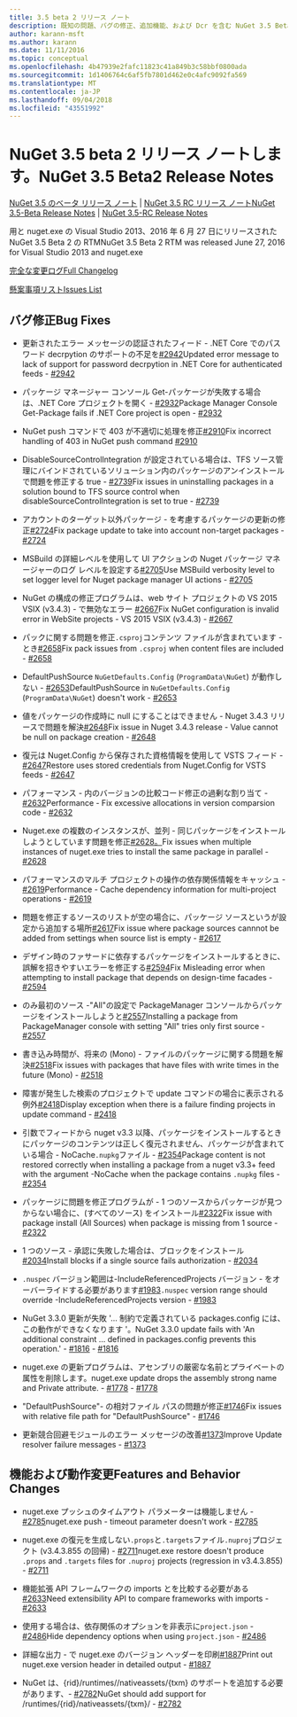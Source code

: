 ```yaml
---
title: 3.5 beta 2 リリース ノート
description: 既知の問題、バグの修正、追加機能、および Dcr を含む NuGet 3.5 Beta 2 のリリース ノート。
author: karann-msft
ms.author: karann
ms.date: 11/11/2016
ms.topic: conceptual
ms.openlocfilehash: 4b47939e2fafc11823c41a849b3c58bbf0800ada
ms.sourcegitcommit: 1d1406764c6af5fb7801d462e0c4afc9092fa569
ms.translationtype: MT
ms.contentlocale: ja-JP
ms.lasthandoff: 09/04/2018
ms.locfileid: "43551992"
---
```

# <a name="nuget-35-beta2-release-notes"></a><span data-ttu-id="c2733-103">NuGet 3.5 beta 2 リリース ノートします。</span><span class="sxs-lookup"><span data-stu-id="c2733-103">NuGet 3.5 Beta2 Release Notes</span></span>

<span data-ttu-id="c2733-104">[NuGet 3.5 のベータ リリース ノート](../release-notes/nuget-3.5-Beta.md) | [NuGet 3.5 RC リリース ノート](../release-notes/nuget-3.5-RC.md)</span><span class="sxs-lookup"><span data-stu-id="c2733-104">[NuGet 3.5-Beta Release Notes](../release-notes/nuget-3.5-Beta.md) | [NuGet 3.5-RC Release Notes](../release-notes/nuget-3.5-RC.md)</span></span>

<span data-ttu-id="c2733-105">用と nuget.exe の Visual Studio 2013、2016 年 6 月 27 日にリリースされた NuGet 3.5 Beta 2 の RTM</span><span class="sxs-lookup"><span data-stu-id="c2733-105">NuGet 3.5 Beta 2 RTM was released June 27, 2016 for Visual Studio 2013 and nuget.exe</span></span>

[<span data-ttu-id="c2733-106">完全な変更ログ</span><span class="sxs-lookup"><span data-stu-id="c2733-106">Full Changelog</span></span>](https://github.com/NuGet/NuGet.Client/compare/release-3.5.0-beta...release-3.5.0-beta2)

[<span data-ttu-id="c2733-107">懸案事項リスト</span><span class="sxs-lookup"><span data-stu-id="c2733-107">Issues List</span></span>](https://github.com/Nuget/Home/issues?q=is%3Aissue+milestone%3A%223.5+Beta2%22+is%3Aclosed)

## <a name="bug-fixes"></a><span data-ttu-id="c2733-108">バグ修正</span><span class="sxs-lookup"><span data-stu-id="c2733-108">Bug Fixes</span></span>

* <span data-ttu-id="c2733-109">更新されたエラー メッセージの認証されたフィード - .NET Core でのパスワード decrpytion のサポートの不足を[#2942](https://github.com/NuGet/Home/issues/2942)</span><span class="sxs-lookup"><span data-stu-id="c2733-109">Updated error message to lack of support for password decrpytion in .NET Core for authenticated feeds  - [#2942](https://github.com/NuGet/Home/issues/2942)</span></span>

* <span data-ttu-id="c2733-110">パッケージ マネージャー コンソール Get-パッケージが失敗する場合は、.NET Core プロジェクトを開く - [#2932](https://github.com/NuGet/Home/issues/2932)</span><span class="sxs-lookup"><span data-stu-id="c2733-110">Package Manager Console Get-Package fails if .NET Core project is open - [#2932](https://github.com/NuGet/Home/issues/2932)</span></span>

* <span data-ttu-id="c2733-111">NuGet push コマンドで 403 が不適切に処理を修正[#2910](https://github.com/NuGet/Home/issues/2910)</span><span class="sxs-lookup"><span data-stu-id="c2733-111">Fix incorrect handling of 403 in NuGet push command [#2910](https://github.com/NuGet/Home/issues/2910)</span></span>

* <span data-ttu-id="c2733-112">DisableSourceControlIntegration が設定されている場合は、TFS ソース管理にバインドされているソリューション内のパッケージのアンインストールで問題を修正する true - [#2739](https://github.com/NuGet/Home/issues/2739)</span><span class="sxs-lookup"><span data-stu-id="c2733-112">Fix issues in uninstalling packages in a solution bound to TFS source control when disableSourceControlIntegration is set to true - [#2739](https://github.com/NuGet/Home/issues/2739)</span></span>

* <span data-ttu-id="c2733-113">アカウントのターゲット以外パッケージ - を考慮するパッケージの更新の修正[#2724](https://github.com/NuGet/Home/issues/2724)</span><span class="sxs-lookup"><span data-stu-id="c2733-113">Fix package update to take into account non-target packages - [#2724](https://github.com/NuGet/Home/issues/2724)</span></span>

* <span data-ttu-id="c2733-114">MSBuild の詳細レベルを使用して UI アクションの Nuget パッケージ マネージャーのログ レベルを設定する[#2705](https://github.com/NuGet/Home/issues/2705)</span><span class="sxs-lookup"><span data-stu-id="c2733-114">Use MSBuild verbosity level to set logger level for Nuget package manager UI actions - [#2705](https://github.com/NuGet/Home/issues/2705)</span></span>

* <span data-ttu-id="c2733-115">NuGet の構成の修正プログラムは、web サイト プロジェクトの VS 2015 VSIX (v3.4.3) - で無効なエラー [#2667](https://github.com/NuGet/Home/issues/2667)</span><span class="sxs-lookup"><span data-stu-id="c2733-115">Fix NuGet configuration is invalid error in WebSite projects - VS 2015 VSIX (v3.4.3) - [#2667](https://github.com/NuGet/Home/issues/2667)</span></span>

* <span data-ttu-id="c2733-116">パックに関する問題を修正`.csproj`コンテンツ ファイルが含まれています - とき[#2658](https://github.com/NuGet/Home/issues/2658)</span><span class="sxs-lookup"><span data-stu-id="c2733-116">Fix pack issues from `.csproj` when content files are included - [#2658](https://github.com/NuGet/Home/issues/2658)</span></span>

* <span data-ttu-id="c2733-117">DefaultPushSource `NuGetDefaults.Config` (`ProgramData\NuGet`) が動作しない - [#2653](https://github.com/NuGet/Home/issues/2653)</span><span class="sxs-lookup"><span data-stu-id="c2733-117">DefaultPushSource in `NuGetDefaults.Config` (`ProgramData\NuGet`) doesn't work - [#2653](https://github.com/NuGet/Home/issues/2653)</span></span>

* <span data-ttu-id="c2733-118">値をパッケージの作成時に null にすることはできません - Nuget 3.4.3 リリースで問題を解決[#2648](https://github.com/NuGet/Home/issues/2648)</span><span class="sxs-lookup"><span data-stu-id="c2733-118">Fix issue in Nuget 3.4.3 release - Value cannot be null on package creation - [#2648](https://github.com/NuGet/Home/issues/2648)</span></span>

* <span data-ttu-id="c2733-119">復元は Nuget.Config から保存された資格情報を使用して VSTS フィード - [#2647](https://github.com/NuGet/Home/issues/2647)</span><span class="sxs-lookup"><span data-stu-id="c2733-119">Restore uses stored credentials from Nuget.Config for VSTS feeds - [#2647](https://github.com/NuGet/Home/issues/2647)</span></span>

* <span data-ttu-id="c2733-120">パフォーマンス - 内のバージョンの比較コード修正の過剰な割り当て - [#2632](https://github.com/NuGet/Home/issues/2632)</span><span class="sxs-lookup"><span data-stu-id="c2733-120">Performance - Fix excessive allocations in version comparsion code - [#2632](https://github.com/NuGet/Home/issues/2632)</span></span>

* <span data-ttu-id="c2733-121">Nuget.exe の複数のインスタンスが、並列 - 同じパッケージをインストールしようとしています問題を修正[#2628。](https://github.com/NuGet/Home/issues/2628)</span><span class="sxs-lookup"><span data-stu-id="c2733-121">Fix issues when multiple instances of nuget.exe tries to install the same package in parallel - [#2628](https://github.com/NuGet/Home/issues/2628)</span></span>

* <span data-ttu-id="c2733-122">パフォーマンスのマルチ プロジェクトの操作の依存関係情報をキャッシュ - [#2619](https://github.com/NuGet/Home/issues/2619)</span><span class="sxs-lookup"><span data-stu-id="c2733-122">Performance - Cache dependency information for multi-project operations - [#2619](https://github.com/NuGet/Home/issues/2619)</span></span>

* <span data-ttu-id="c2733-123">問題を修正するソースのリストが空の場合に、パッケージ ソースというが設定から追加する場所[#2617](https://github.com/NuGet/Home/issues/2617)</span><span class="sxs-lookup"><span data-stu-id="c2733-123">Fix issue where package sources cannnot be added from settings when source list is empty - [#2617](https://github.com/NuGet/Home/issues/2617)</span></span>

* <span data-ttu-id="c2733-124">デザイン時のファサードに依存するパッケージをインストールするときに、誤解を招きやすいエラーを修正する[#2594](https://github.com/NuGet/Home/issues/2594)</span><span class="sxs-lookup"><span data-stu-id="c2733-124">Fix Misleading error when attempting to install package that depends on design-time facades - [#2594](https://github.com/NuGet/Home/issues/2594)</span></span>

* <span data-ttu-id="c2733-125">のみ最初のソース -"All"の設定で PackageManager コンソールからパッケージをインストールしようと[#2557](https://github.com/NuGet/Home/issues/2557)</span><span class="sxs-lookup"><span data-stu-id="c2733-125">Installing a package from PackageManager console with setting "All" tries only first source - [#2557](https://github.com/NuGet/Home/issues/2557)</span></span>

* <span data-ttu-id="c2733-126">書き込み時間が、将来の (Mono) - ファイルのパッケージに関する問題を解決[#2518](https://github.com/NuGet/Home/issues/2518)</span><span class="sxs-lookup"><span data-stu-id="c2733-126">Fix issues with packages that have files with write times in the future (Mono) - [#2518](https://github.com/NuGet/Home/issues/2518)</span></span>

* <span data-ttu-id="c2733-127">障害が発生した検索のプロジェクトで update コマンドの場合に表示される例外[#2418](https://github.com/NuGet/Home/issues/2418)</span><span class="sxs-lookup"><span data-stu-id="c2733-127">Display exception when there is a failure finding projects in update command - [#2418](https://github.com/NuGet/Home/issues/2418)</span></span>

* <span data-ttu-id="c2733-128">引数でフィードから nuget v3.3 以降、パッケージをインストールするときにパッケージのコンテンツは正しく復元されません、パッケージが含まれている場合 - NoCache`.nupkg`ファイル - [#2354](https://github.com/NuGet/Home/issues/2354)</span><span class="sxs-lookup"><span data-stu-id="c2733-128">Package content is not restored correctly when installing a package from a nuget v3.3+ feed with the argument -NoCache when the package contains `.nupkg` files - [#2354](https://github.com/NuGet/Home/issues/2354)</span></span>

* <span data-ttu-id="c2733-129">パッケージに問題を修正プログラムが - 1 つのソースからパッケージが見つからない場合に、(すべてのソース) をインストール[#2322](https://github.com/NuGet/Home/issues/2322)</span><span class="sxs-lookup"><span data-stu-id="c2733-129">Fix issue with package install (All Sources) when package is missing from 1 source - [#2322](https://github.com/NuGet/Home/issues/2322)</span></span>

* <span data-ttu-id="c2733-130">1 つのソース - 承認に失敗した場合は、ブロックをインストール[#2034](https://github.com/NuGet/Home/issues/2034)</span><span class="sxs-lookup"><span data-stu-id="c2733-130">Install blocks if a single source fails authorization - [#2034](https://github.com/NuGet/Home/issues/2034)</span></span>

* <span data-ttu-id="c2733-131">`.nuspec` バージョン範囲は-IncludeReferencedProjects バージョン - をオーバーライドする必要があります[#1983](https://github.com/NuGet/Home/issues/1983)</span><span class="sxs-lookup"><span data-stu-id="c2733-131">`.nuspec` version range should override -IncludeReferencedProjects version - [#1983](https://github.com/NuGet/Home/issues/1983)</span></span>

* <span data-ttu-id="c2733-132">NuGet 3.3.0 更新が失敗 '... 制約で定義されている packages.config には、この動作ができなくなります '。</span><span class="sxs-lookup"><span data-stu-id="c2733-132">NuGet 3.3.0 update fails with 'An additional constraint ... defined in packages.config prevents this operation.'</span></span><span data-ttu-id="c2733-133"> - [#1816](https://github.com/NuGet/Home/issues/1816)</span><span class="sxs-lookup"><span data-stu-id="c2733-133"> - [#1816](https://github.com/NuGet/Home/issues/1816)</span></span>

* <span data-ttu-id="c2733-134">nuget.exe の更新プログラムは、アセンブリの厳密な名前とプライベートの属性を削除します。</span><span class="sxs-lookup"><span data-stu-id="c2733-134">nuget.exe update drops the assembly strong name and Private attribute.</span></span><span data-ttu-id="c2733-135"> - [#1778](https://github.com/NuGet/Home/issues/1778)</span><span class="sxs-lookup"><span data-stu-id="c2733-135"> - [#1778](https://github.com/NuGet/Home/issues/1778)</span></span>

* <span data-ttu-id="c2733-136">"DefaultPushSource"- の相対ファイル パスの問題が修正[#1746](https://github.com/NuGet/Home/issues/1746)</span><span class="sxs-lookup"><span data-stu-id="c2733-136">Fix issues with relative file path for "DefaultPushSource" - [#1746](https://github.com/NuGet/Home/issues/1746)</span></span>

* <span data-ttu-id="c2733-137">更新競合回避モジュールのエラー メッセージの改善[#1373](https://github.com/NuGet/Home/issues/1373)</span><span class="sxs-lookup"><span data-stu-id="c2733-137">Improve Update resolver failure messages - [#1373](https://github.com/NuGet/Home/issues/1373)</span></span>

## <a name="features-and-behavior-changes"></a><span data-ttu-id="c2733-138">機能および動作変更</span><span class="sxs-lookup"><span data-stu-id="c2733-138">Features and Behavior Changes</span></span>

* <span data-ttu-id="c2733-139">nuget.exe プッシュのタイムアウト パラメーターは機能しません - [#2785](https://github.com/NuGet/Home/issues/2785)</span><span class="sxs-lookup"><span data-stu-id="c2733-139">nuget.exe push - timeout parameter doesn't work  - [#2785](https://github.com/NuGet/Home/issues/2785)</span></span>

* <span data-ttu-id="c2733-140">nuget.exe の復元を生成しない`.props`と`.targets`ファイル`.nuproj`プロジェクト (v3.4.3.855 の回帰) - [#2711](https://github.com/NuGet/Home/issues/2711)</span><span class="sxs-lookup"><span data-stu-id="c2733-140">nuget.exe restore doesn't produce `.props` and `.targets` files for `.nuproj` projects (regression in v3.4.3.855) - [#2711](https://github.com/NuGet/Home/issues/2711)</span></span>

* <span data-ttu-id="c2733-141">機能拡張 API フレームワークの imports とを比較する必要がある[#2633](https://github.com/NuGet/Home/issues/2633)</span><span class="sxs-lookup"><span data-stu-id="c2733-141">Need extensibility API to compare frameworks with imports - [#2633](https://github.com/NuGet/Home/issues/2633)</span></span>

* <span data-ttu-id="c2733-142">使用する場合は、依存関係のオプションを非表示に`project.json`  -  [#2486](https://github.com/NuGet/Home/issues/2486)</span><span class="sxs-lookup"><span data-stu-id="c2733-142">Hide dependency options when using `project.json` - [#2486](https://github.com/NuGet/Home/issues/2486)</span></span>

* <span data-ttu-id="c2733-143">詳細な出力 - で nuget.exe のバージョン ヘッダーを印刷[#1887](https://github.com/NuGet/Home/issues/1887)</span><span class="sxs-lookup"><span data-stu-id="c2733-143">Print out nuget.exe version header in detailed output - [#1887](https://github.com/NuGet/Home/issues/1887)</span></span>

* <span data-ttu-id="c2733-144">NuGet は、{rid}/runtimes//nativeassets/{txm} のサポートを追加する必要があります、- [#2782](https://github.com/NuGet/Home/issues/2782)</span><span class="sxs-lookup"><span data-stu-id="c2733-144">NuGet should add support for /runtimes/{rid}/nativeassets/{txm}/ - [#2782](https://github.com/NuGet/Home/issues/2782)</span></span>
